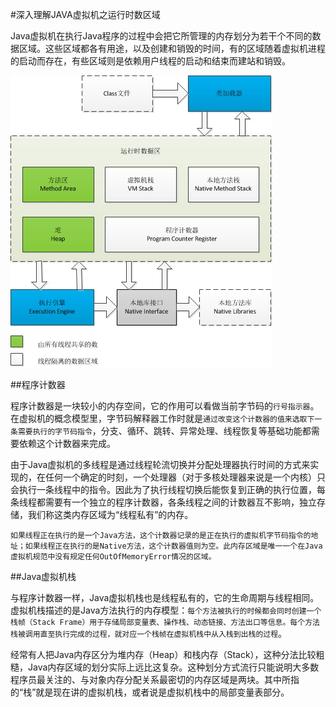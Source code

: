 #深入理解JAVA虚拟机之运行时数区域

Java虚拟机在执行Java程序的过程中会把它所管理的内存划分为若干个不同的数据区域。这些区域都各有用途，以及创建和销毁的时间，有的区域随着虚拟机进程的启动而存在，有些区域则是依赖用户线程的启动和结束而建站和销毁。

![Java虚拟机运行时数据区](https://raw.githubusercontent.com/hongyuanlei/JAVA_THINKING/master/images/Java%E8%99%9A%E6%8B%9F%E6%9C%BA%E8%BF%90%E8%A1%8C%E6%97%B6%E6%95%B0%E6%8D%AE%E5%8C%BA.jpg)

##程序计数器

程序计数器是一块较小的内存空间，它的作用可以看做当前字节码的`行号指示器`。在虚拟机的概念模型里，字节码解释器工作时就是`通过改变这个计数器的值来选取下一条需要执行的字节码指令`，分支、循环、跳转、异常处理、线程恢复等基础功能都需要依赖这个计数器来完成。

由于Java虚拟机的多线程是通过线程轮流切换并分配处理器执行时间的方式来实现的，在任何一个确定的时刻，一个处理器（对于多核处理器来说是一个内核）只会执行一条线程中的指令。因此为了执行线程切换后能恢复到正确的执行位置，每条线程都需要有一个独立的程序计数器，各条线程之间的计数器互不影响，独立存储，我们称这类内存区域为“线程私有”的内存。

`如果线程正在执行的是一个Java方法，这个计数器记录的是正在执行的虚拟机字节码指令的地址；如果线程正在执行的是Native方法，这个计数器值则为空。此内存区域是唯一一个在Java虚拟机规范中没有规定任何OutOfMemoryError情况的区域。`

##Java虚拟机栈

与程序计数器一样，Java虚拟机栈也是线程私有的，它的生命周期与线程相同。虚拟机栈描述的是Java方法执行的内存模型：`每个方法被执行的时候都会同时创建一个栈帧（Stack Frame）用于存储局部变量表、操作栈、动态链接、方法出口等信息。每个方法栈被调用直至执行完成的过程，就对应一个栈帧在虚拟机栈中从入栈到出栈的过程`。

经常有人把Java内存区分为堆内存（Heap）和栈内存（Stack），这种分法比较粗糙，Java内存区域的划分实际上远比这复杂。这种划分方式流行只能说明大多数程序员最关注的、与对象内存分配关系最密切的内存区域是两块。其中所指的“栈”就是现在讲的虚拟机栈，或者说是虚拟机栈中的局部变量表部分。












